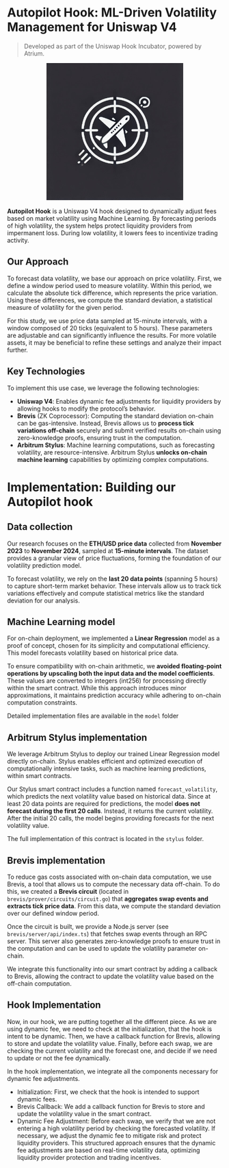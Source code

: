 
# Autopilot Hook: ML-Driven Volatility Management for Uniswap V4
> Developed as part of the Uniswap Hook Incubator, powered by Atrium.


<div align="center">
    <img src="logo.jpeg" alt="Logo" width="320" height="320" />
</div>


**Autopilot Hook** is a Uniswap V4 hook designed to dynamically adjust fees based on market volatility using Machine Learning. By forecasting periods of high volatility, the system helps protect liquidity providers from impermanent loss. During low volatility, it lowers fees to incentivize trading activity.

## Our Approach

To forecast data volatility, we base our approach on price volatility. First, we define a window period used to measure volatility. Within this period, we calculate the absolute tick difference, which represents the price variation. Using these differences, we compute the standard deviation, a statistical measure of volatility for the given period.

For this study, we use price data sampled at 15-minute intervals, with a window composed of 20 ticks (equivalent to 5 hours). These parameters are adjustable and can significantly influence the results. For more volatile assets, it may be beneficial to refine these settings and analyze their impact further.

## Key Technologies

To implement this use case, we leverage the following technologies:

- **Uniswap V4**: Enables dynamic fee adjustments for liquidity providers by allowing hooks to modify the protocol’s behavior.
- **Brevis** (ZK Coprocessor): Computing the standard deviation on-chain can be gas-intensive. Instead, Brevis allows us to **process tick variations off-chain** securely and submit verified results on-chain using zero-knowledge proofs, ensuring trust in the computation.
- **Arbitrum Stylus**: Machine learning computations, such as forecasting volatility, are resource-intensive. Arbitrum Stylus **unlocks on-chain machine learning** capabilities by optimizing complex computations.





# Implementation: Building our Autopilot hook

## Data collection

Our research focuses on the **ETH/USD price data** collected from **November 2023** to **November 2024**, sampled at **15-minute intervals**. The dataset provides a granular view of price fluctuations, forming the foundation of our volatility prediction model.

To forecast volatility, we rely on the **last 20 data points** (spanning 5 hours) to capture short-term market behavior. These intervals allow us to track tick variations effectively and compute statistical metrics like the standard deviation for our analysis.


## Machine Learning model

For on-chain deployment, we implemented a **Linear Regression** model as a proof of concept, chosen for its simplicity and computational efficiency. This model forecasts volatility based on historical price data.

To ensure compatibility with on-chain arithmetic, we **avoided floating-point operations by upscaling both the input data and the model coefficients**. These values are converted to integers (int256) for processing directly within the smart contract. While this approach introduces minor approximations, it maintains prediction accuracy while adhering to on-chain computation constraints.

Detailed implementation files are available in the `model` folder

## Arbitrum Stylus implementation

We leverage Arbitrum Stylus to deploy our trained Linear Regression model directly on-chain. Stylus enables efficient and optimized execution of computationally intensive tasks, such as machine learning predictions, within smart contracts.

Our Stylus smart contract includes a function named `forecast_volatility`, which predicts the next volatility value based on historical data. Since at least 20 data points are required for predictions, the model **does not forecast during the first 20 calls**. Instead, it returns the current volatility. After the initial 20 calls, the model begins providing forecasts for the next volatility value.

The full implementation of this contract is located in the `stylus` folder.


## Brevis implementation

To reduce gas costs associated with on-chain data computation, we use Brevis, a tool that allows us to compute the necessary data off-chain. To do this, we created a **Brevis circuit** (located in `brevis/prover/circuits/circuit.go`) that **aggregates swap events and extracts tick price data**. From this data, we compute the standard deviation over our defined window period.

Once the circuit is built, we provide a Node.js server (see `brevis/server/api/index.ts`) that fetches swap events through an RPC server. This server also generates zero-knowledge proofs to ensure trust in the computation and can be used to update the volatility parameter on-chain.

We integrate this functionality into our smart contract by adding a callback to Brevis, allowing the contract to update the volatility value based on the off-chain computation.


## Hook Implementation

Now, in our hook, we are putting together all the different piece. As we are using dynamic fee, we need to check at the initialization, that the hook is intent to be dynamic. Then, we have a callback function for Brevis, allowing to store and update the volatility value. Finally, before each swap, we are checking the current volatility and the forecast one, and decide if we need to update or not the fee dynamically.


In the hook implementation, we integrate all the components necessary for dynamic fee adjustments.

- Initialization: First, we check that the hook is intended to support dynamic fees.
- Brevis Callback: We add a callback function for Brevis to store and update the volatility value in the smart contract.
- Dynamic Fee Adjustment: Before each swap, we verify that we are not entering a high volatility period by checking the forecasted volatility. If necessary, we adjust the dynamic fee to mitigate risk and protect liquidity providers.
This structured approach ensures that the dynamic fee adjustments are based on real-time volatility data, optimizing liquidity provider protection and trading incentives.



